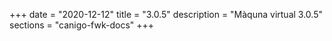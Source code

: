 +++
date        = "2020-12-12"
title       = "3.0.5"
description = "Màquna virtual 3.0.5"
sections    = "canigo-fwk-docs"
+++